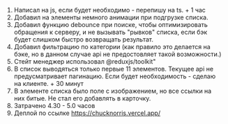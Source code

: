 1. Написал на js, если будет необходимо - перепишу на ts. + 1 час 
2. Добавил на элементы немного анимации при подгрузке списка.
3. Добавил функцию debounce при поиске, чтобы оптимизировать обращения к серверу, и не вызывать "рывков" списка, если бэк будет слишком быстро возвращать результат.
4. Добавил фильтрацию по категории (как правило это делается на бэке, но в данном случае api не предостовляет такой возможности.)
5. Стейт менеджер использовал @reduxjs/toolkit" 
6. В список выводяться только первые 11 элементов. Текущее api не предусматривает пагинацию. Если будет необходимость - сделаю на клиенте. + 30 минут
7. В элементе списка было поле с изображением, но все ссылки на них битые. Не стал его добавлять в карточку. 
8. Затрачено 4.30 - 5.0 часов
9. Деплой по ссылке https://chucknorris.vercel.app/
